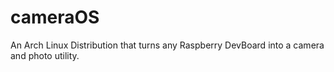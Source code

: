 # cameraOS
 An Arch Linux Distribution that turns any Raspberry DevBoard into a camera and photo utility.
